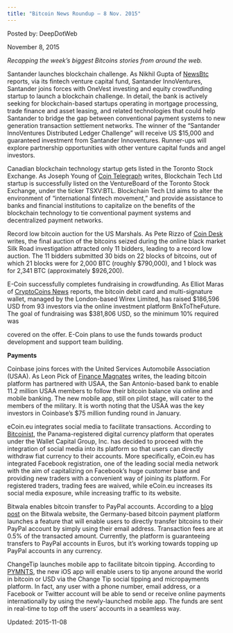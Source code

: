 ```yaml
---
title: "Bitcoin News Roundup – 8 Nov. 2015"
---
```


Posted by: DeepDotWeb 

<span>November 8, 2015</span>

<p><em>Recapping the week&#8217;s biggest Bitcoins stories from around the web. </em></p>
<p>Santander launches blockchain challenge. As Nikhil Gupta of <a href="http://www.newsbtc.com/2015/11/05/santander-launches-blockchain-challenge/">NewsBtc</a> reports, via its fintech venture capital fund, Santander InnoVentures, Santander joins forces with OneVest investing and equity crowdfunding startup to launch a blockchain challenge. In detail, the bank is actively seeking for blockchain-based startups operating in mortgage processing, trade finance and asset leasing, and related technologies that could help Santander to bridge the gap between conventional payment systems to new generation transaction settlement networks. The winner of the “Santander InnoVentures Distributed Ledger Challenge” will receive US $15,000 and guaranteed investment from Santander Innoventures. Runner-ups will explore partnership opportunities with other venture capital funds and angel investors.</p>
<p>Canadian blockchain technology startup gets listed in the Toronto Stock Exchange. As Joseph Young of <a href="http://cointelegraph.com/news/115564/first-blockchain-company-goes-public-on-toronto-stock-exchange">Coin Telegraph</a> writes, Blockchain Tech Ltd startup is successfully listed on the VentureBoard of the Toronto Stock Exchange, under the ticker TSXV:BTL. Blockchain Tech Ltd aims to alter the environment of “international fintech movement,” and provide assistance to banks and financial institutions to capitalize on the benefits of the blockchain technology to tie conventional payment systems and decentralized payment networks.</p>
<p>Record low bitcoin auction for the US Marshals. As Pete Rizzo of <a href="http://www.coindesk.com/bidder-turnout-low-silk-road-bitcoin-auction/">Coin Desk</a> writes, the final auction of the bitcoins seized during the online black market Silk Road investigation attracted only 11 bidders, leading to a record low auction. The 11 bidders submitted 30 bids on 22 blocks of bitcoins, out of which 21 blocks were for 2,000 BTC (roughly $790,000), and 1 block was for 2,341 BTC (approximately $926,200).</p>
<p>E-Coin successfully completes fundraising in crowdfunding. As Elliot Maras of <a href="https://www.cryptocoinsnews.com/e-coin-bitcoin-debit-card-raises-186596-crowdfunding-support-growth/">CryptoCoins News</a> reports, the bitcoin debit card and multi-signature wallet, managed by the London-based Wirex Limited, has raised $186,596 USD from 93 investors via the online investment platform BnkToTheFuture. The goal of fundraising was $381,806 USD, so the minimum 10% required was</p>
<p>covered on the offer. E-Coin plans to use the funds towards product development and support team building.</p>
<p><strong>Payments</strong></p>
<p>Coinbase joins forces with the United Services Automobile Association (USAA). As Leon Pick of <a href="http://www.financemagnates.com/cryptocurrency/news/usaa-piloting-integration-of-coinbase-wallet-balances-in-online-banking/">Finance Magnates</a> writes, the leading bitcoin platform has partnered with USAA, the San Antonio-based bank to enable 11.2 million USAA members to follow their bitcoin balance via online and mobile banking. The new mobile app, still on pilot stage, will cater to the members of the military. It is worth noting that the USAA was the key investors in Coinbase’s $75 million funding round in January.</p>
<p>eCoin.eu integrates social media to facilitate transactions. According to <a href="http://insidebitcoins.com/news/ecoin-eu-trading-platform-integrates-social-media-and-fiat-withdrawal/35641">Bitcoinist</a>, the Panama-registered digital currency platform that operates under the Wallet Capital Group, Inc. has decided to proceed with the integration of social media into its platform so that users can directly withdraw fiat currency to their accounts. More specifically, eCoin.eu has integrated Facebook registration, one of the leading social media network with the aim of capitalizing on Facebook’s huge customer base and providing new traders with a convenient way of joining its platform. For registered traders, trading fees are waived, while eCoin.eu increases its social media exposure, while increasing traffic to its website.</p>
<p>Bitwala enables bitcoin transfer to PayPal accounts. According to a <a href="http://about.bitwa.la/send-bitcoin-to-paypal-account/">blog post</a> on the Bitwala website, the Germany-based bitcoin payment platform launches a feature that will enable users to directly transfer bitcoins to their PayPal account by simply using their email address. Transaction fees are at 0.5% of the transacted amount. Currently, the platform is guaranteeing transfers to PayPal accounts in Euros, but it’s working towards topping up PayPal accounts in any currency.</p>
<p>ChangeTip launches mobile app to facilitate bitcoin tipping. According to <a href="http://www.pymnts.com/news/2015/changetips-new-app-enables-bitcoin-tips/">PYMNTS</a>, the new iOS app will enable users to tip anyone around the world in bitcoin or USD via the Change Tip social tipping and micropayments platform. In fact, any user with a phone number, email address, or a Facebook or Twitter account will be able to send or receive online payments internationally by using the newly-launched mobile app. The funds are sent in real-time to top off the users’ accounts in a seamless way.</p>

Updated: 2015-11-08